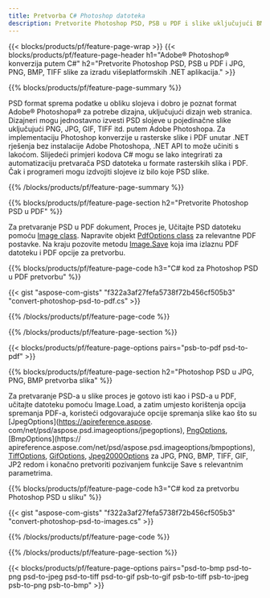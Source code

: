 ```yaml
---
title: Pretvorba C# Photoshop datoteka
description: Pretvorite Photoshop PSD, PSB u PDF i slike uključujući BMP, JPG, PNG, TIFF s nekoliko redaka C# koda putem .NET biblioteke.
---
```


{{< blocks/products/pf/feature-page-wrap >}}
{{< blocks/products/pf/feature-page-header h1="Adobe® Photoshop® konverzija putem C#" h2="Pretvorite Photoshop PSD, PSB u PDF i JPG, PNG, BMP, TIFF slike za izradu višeplatformskih .NET aplikacija." >}}

{{% blocks/products/pf/feature-page-summary %}}

PSD format sprema podatke u obliku slojeva i dobro je poznat format Adobe® Photoshopa® za potrebe dizajna, uključujući dizajn web stranica. Dizajneri mogu jednostavno izvesti PSD slojeve u pojedinačne slike uključujući PNG, JPG, GIF, TIFF itd. putem Adobe Photoshopa. Za implementaciju Photoshop konverzije u rasterske slike i PDF unutar .NET rješenja bez instalacije Adobe Photoshopa, .NET API to može učiniti s lakoćom. Slijedeći primjeri kodova C# mogu se lako integrirati za automatizaciju pretvarača PSD datoteka u formate rasterskih slika i PDF. Čak i programeri mogu izdvojiti slojeve iz bilo koje PSD slike.


{{% /blocks/products/pf/feature-page-summary  %}}

{{% blocks/products/pf/feature-page-section  h2="Pretvorite Photoshop PSD u PDF" %}}

Za pretvaranje PSD u PDF dokument, Proces je, Učitajte PSD datoteku pomoću [Image class](https://apireference.aspose.com/net/psd/aspose.psd/image). Napravite objekt [PdfOptions class](https://apireference.aspose.com/net/psd/aspose.psd.imageoptions/pdfoptions) za relevantne PDF postavke. Na kraju pozovite metodu [Image.Save](https://apireference.aspose.com/net/psd/aspose.psd.image/save/methods/3) koja ima izlaznu PDF datoteku i PDF opcije za pretvorbu.

{{% blocks/products/pf/feature-page-code h3="C# kod za Photoshop PSD u PDF pretvorbu" %}}

{{< gist "aspose-com-gists" "f322a3af27fefa5738f72b456cf505b3" "convert-photoshop-psd-to-pdf.cs" >}}

{{% /blocks/products/pf/feature-page-code  %}}

{{% /blocks/products/pf/feature-page-section %}}

{{< blocks/products/pf/feature-page-options pairs="psb-to-pdf psd-to-pdf" >}}

{{% blocks/products/pf/feature-page-section  h2="Photoshop PSD u JPG, PNG, BMP pretvorba slika" %}}

Za pretvaranje PSD-a u slike proces je gotovo isti kao i PSD-a u PDF, učitajte datoteku pomoću Image.Load, a zatim umjesto korištenja opcija spremanja PDF-a, koristeći odgovarajuće opcije spremanja slike kao što su [JpegOptions](https://apireference.aspose. com/net/psd/aspose.psd.imageoptions/jpegoptions), [PngOptions](https://apireference.aspose.com/net/psd/aspose.psd.imageoptions/pngoptions), [BmpOptions](https:// apireference.aspose.com/net/psd/aspose.psd.imageoptions/bmpoptions), [TiffOptions](https://apireference.aspose.com/net/psd/aspose.psd.imageoptions/tiffoptions), [GifOptions]( https://apireference.aspose.com/net/psd/aspose.psd.imageoptions/gifoptions), [Jpeg2000Options](https://apireference.aspose.com/net/psd/aspose.psd.imageoptions/jpeg2000options) za JPG, PNG, BMP, TIFF, GIF, JP2 redom i konačno pretvoriti pozivanjem funkcije Save s relevantnim parametrima.


{{% blocks/products/pf/feature-page-code h3="C# kod za pretvorbu Photoshop PSD u sliku" %}}

{{< gist "aspose-com-gists" "f322a3af27fefa5738f72b456cf505b3" "convert-photoshop-psd-to-images.cs" >}}

{{% /blocks/products/pf/feature-page-code  %}}

{{% /blocks/products/pf/feature-page-section %}}

{{< blocks/products/pf/feature-page-options pairs="psd-to-bmp psd-to-png psd-to-jpeg psd-to-tiff psd-to-gif psb-to-gif psb-to-tiff psb-to-jpeg psb-to-png psb-to-bmp" >}}
